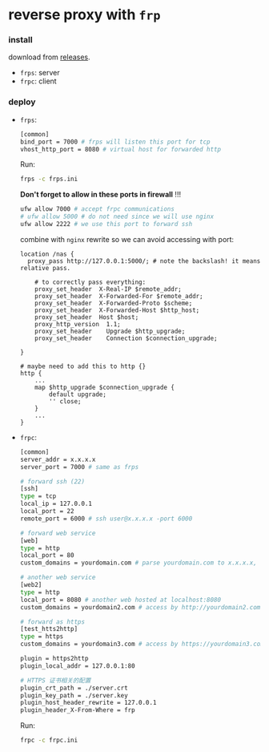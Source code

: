 # reverse proxy with `frp`

### install

download from [releases](https://github.com/fatedier/frp/releases).

* `frps`: server
* `frpc`: client


### deploy

* `frps`:

  ```bash
  [common]
  bind_port = 7000 # frps will listen this port for tcp
  vhost_http_port = 8080 # virtual host for forwarded http
  ```

  Run:

  ```bash
  frps -c frps.ini
  ```

  **Don't forget to allow in these ports in firewall** !!!

  ```bash
  ufw allow 7000 # accept frpc communications
  # ufw allow 5000 # do not need since we will use nginx
  ufw allow 2222 # we use this port to forward ssh
  ```

  combine with `nginx` rewrite so we can avoid accessing with port:

  ```nginx
  location /nas {
  	proxy_pass http://127.0.0.1:5000/; # note the backslash! it means relative pass.
      
      # to correctly pass everything: 
      proxy_set_header  X-Real-IP $remote_addr;
      proxy_set_header  X-Forwarded-For $remote_addr;
      proxy_set_header  X-Forwarded-Proto $scheme;
      proxy_set_header  X-Forwarded-Host $http_host;
      proxy_set_header  Host $host;
      proxy_http_version  1.1;
      proxy_set_header    Upgrade $http_upgrade;
      proxy_set_header    Connection $connection_upgrade;
  
  }
  
  # maybe need to add this to http {}
  http {
      ...
      map $http_upgrade $connection_upgrade {
          default upgrade;
          '' close;
      }
      ...
  }
  
  ```

  

* `frpc`:

  ```bash
  [common]
  server_addr = x.x.x.x
  server_port = 7000 # same as frps
  
  # forward ssh (22)
  [ssh]
  type = tcp
  local_ip = 127.0.0.1
  local_port = 22
  remote_port = 6000 # ssh user@x.x.x.x -port 6000 
  
  # forward web service
  [web]
  type = http
  local_port = 80
  custom_domains = yourdomain.com # parse yourdomain.com to x.x.x.x, then access by http://yourdomain.com:8080 
  
  # another web service
  [web2]
  type = http
  local_port = 8080 # another web hosted at localhost:8080
  custom_domains = yourdomain2.com # access by http://yourdomain2.com:8080
  
  # forward as https
  [test_htts2http]
  type = https
  custom_domains = yourdomain3.com # access by https://yourdomain3.com
  
  plugin = https2http
  plugin_local_addr = 127.0.0.1:80
  
  # HTTPS 证书相关的配置
  plugin_crt_path = ./server.crt
  plugin_key_path = ./server.key
  plugin_host_header_rewrite = 127.0.0.1
  plugin_header_X-From-Where = frp
  ```

  Run:

  ```bash
  frpc -c frpc.ini
  ```

  